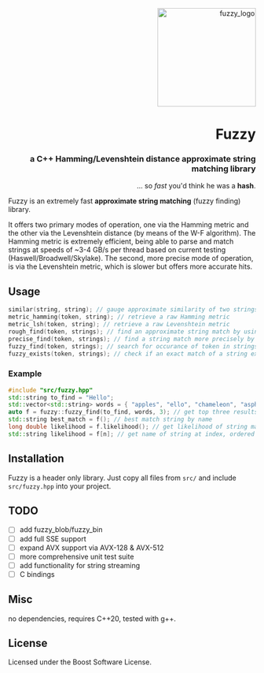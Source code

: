 <div align="right">
  <img src="https://github.com/user-attachments/assets/ddff98b7-a390-43a7-86b3-91ef5e4da6be" alt="fuzzy_logo" width="200"/>

# Fuzzy
### a C++ Hamming/Levenshtein distance approximate string matching library
... so *fast* you'd think he was a **hash**. 
</div>

Fuzzy is an extremely fast **approximate string matching** (fuzzy finding) library.

It offers two primary modes of operation, one via the Hamming metric and the other via the Levenshtein distance (by means of the W-F algorithm). The Hamming metric is extremely efficient, being able to parse and match strings at speeds of ~3-4 GB/s per thread based on current testing (Haswell/Broadwell/Skylake). The second, more precise mode of operation, is via the Levenshtein metric, which is slower but offers more accurate hits. 


## Usage
```cpp
similar(string, string); // gauge approximate similarity of two strings
metric_hamming(token, string); // retrieve a raw Hamming metric
metric_lsh(token, string); // retrieve a raw Levenshtein metric
rough_find(token, strings); // find an approximate string match by using the Hamming distance
precise_find(token, strings); // find a string match more precisely by using the Levenshetin distance
fuzzy_find(token, strings); // search for occurance of token in strings
fuzzy_exists(token, strings); // check if an exact match of a string exists
```


### Example
```cpp
#include "src/fuzzy.hpp"
std::string to_find = "Hello";
std::vector<std::string> words = { "apples", "ello", "chameleon", "asphalt", "behemoth" };
auto f = fuzzy::fuzzy_find(to_find, words, 3); // get top three results 
std::string best_match = f(); // best match string by name
long double likelihood = f.likelihood(); // get likelihood of string match
std::string likelihood = f[n]; // get name of string at index, ordered from highest likelihood hit
```

## Installation

Fuzzy is a header only library. Just copy all files from `src/` and include `src/fuzzy.hpp` into your project.


## TODO
- [ ] add fuzzy_blob/fuzzy_bin
- [ ] add full SSE support
- [ ] expand AVX support via AVX-128 \& AVX-512
- [ ] more comprehensive unit test suite
- [ ] add functionality for string streaming
- [ ] C bindings

## Misc
no dependencies, requires C++20, tested with g++.

## License
Licensed under the Boost Software License.
